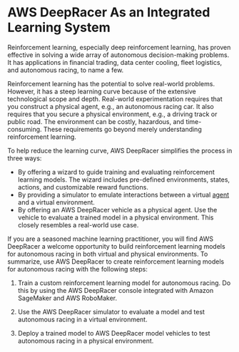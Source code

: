 # AWS DeepRacer As an Integrated Learning System<a name="deepracer-is-a-learning-environment-for-reinforcement-learning"></a>

Reinforcement learning, especially deep reinforcement learning, has proven effective in solving a wide array of autonomous decision\-making problems\. It has applications in financial trading, data center cooling, fleet logistics, and autonomous racing, to name a few\. 

Reinforcement learning has the potential to solve real\-world problems\. However, it has a steep learning curve because of the extensive technological scope and depth\. Real\-world experimentation requires that you construct a physical agent, e\.g\., an autonomous racing car\. It also requires that you secure a physical environment, e\.g\., a driving track or public road\. The environment can be costly, hazardous, and time\-consuming\. These requirements go beyond merely understanding reinforcement learning\.

To help reduce the learning curve, AWS DeepRacer simplifies the process in three ways: 
+ By offering a wizard to guide training and evaluating reinforcement learning models\. The wizard includes pre\-defined environments, states, actions, and customizable reward functions\.
+ By providing a simulator to emulate interactions between a virtual [agent](deepracer-basic-concept.md#term-model-vehicle) and a virtual environment\.
+ By offering an AWS DeepRacer vehicle as a physical agent\. Use the vehicle to evaluate a trained model in a physical environment\. This closely resembles a real\-world use case\. 

If you are a seasoned machine learning practitioner, you will find AWS DeepRacer a welcome opportunity to build reinforcement learning models for autonomous racing in both virtual and physical environments\. To summarize, use AWS DeepRacer to create reinforcement learning models for autonomous racing with the following steps:

1. Train a custom reinforcement learning model for autonomous racing\. Do this by using the AWS DeepRacer console integrated with Amazon SageMaker and AWS RoboMaker\.

1. Use the AWS DeepRacer simulator to evaluate a model and test autonomous racing in a virtual environment\.

1. Deploy a trained model to AWS DeepRacer model vehicles to test autonomous racing in a physical environment\.